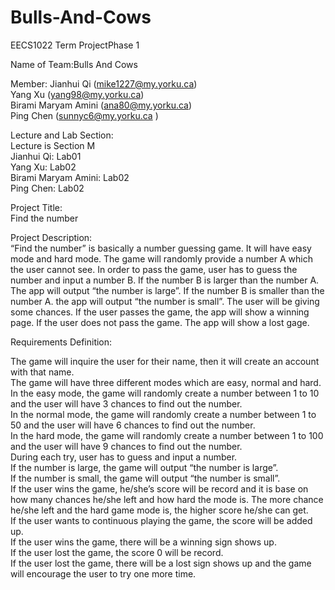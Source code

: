 # Bulls-And-Cows
EECS1022 Term ProjectPhase 1

Name of Team:Bulls And Cows

Member:
Jianhui Qi (mike1227@my.yorku.ca)  
Yang Xu (yang98@my.yorku.ca)  
Birami Maryam Amini (ana80@my.yorku.ca)  
Ping Chen (sunnyc6@my.yorku.ca )  

Lecture and Lab Section:  
Lecture is Section M  
Jianhui Qi: Lab01  
Yang Xu: Lab02  
Birami Maryam Amini: Lab02  
Ping Chen: Lab02  

Project Title:   
Find the number

Project Description:  
“Find the number” is basically a number guessing game. It will have easy mode and hard mode. The game will randomly provide a number A which the user cannot see. In order to pass the game, user has to guess the number and input a number B. If the number B is larger than the number A. The app will output “the number is large”. If the number B is smaller than the number A. the app will output “the number is small”. The user will be giving some chances. If the user passes the game, the app will show a winning page. If the user does not pass the game. The app will show a lost gage.

Requirements Definition:  

The game will inquire the user for their name, then it will create an account with that name.  
The game will have three different modes which are easy, normal and hard.  
In the easy mode, the game will randomly create a number between 1 to 10 and the user will have 3 chances to find out the number.  
In the normal mode, the game will randomly create a number between 1 to 50 and the user will have 6 chances to find out the number.  
In the hard mode, the game will randomly create a number between 1 to 100 and the user will have 9 chances to find out the number.  
During each try, user has to guess and input a number.  
If the number is large, the game will output “the number is large”.  
If the number is small, the game will output “the number is small”.  
If the user wins the game, he/she’s score will be record and it is base on how many chances he/she left and how hard the mode is. The more chance he/she left and the hard game mode is, the higher score he/she can get.  
If the user wants to continuous playing the game, the score will be added up.  
If the user wins the game, there will be a winning sign shows up.  
If the user lost the game, the score 0 will be record.  
If the user lost the game, there will be a lost sign shows up and the game will encourage the user to try one more time.  

